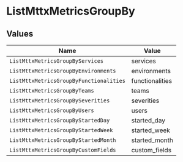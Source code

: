 # ListMttxMetricsGroupBy


## Values

| Name                                    | Value                                   |
| --------------------------------------- | --------------------------------------- |
| `ListMttxMetricsGroupByServices`        | services                                |
| `ListMttxMetricsGroupByEnvironments`    | environments                            |
| `ListMttxMetricsGroupByFunctionalities` | functionalities                         |
| `ListMttxMetricsGroupByTeams`           | teams                                   |
| `ListMttxMetricsGroupBySeverities`      | severities                              |
| `ListMttxMetricsGroupByUsers`           | users                                   |
| `ListMttxMetricsGroupByStartedDay`      | started_day                             |
| `ListMttxMetricsGroupByStartedWeek`     | started_week                            |
| `ListMttxMetricsGroupByStartedMonth`    | started_month                           |
| `ListMttxMetricsGroupByCustomFields`    | custom_fields                           |